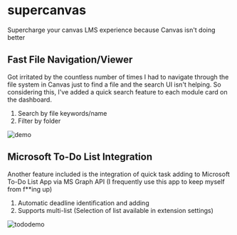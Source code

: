 # supercanvas
Supercharge your canvas LMS experience because Canvas isn't doing better


## Fast File Navigation/Viewer
Got irritated by the countless number of times I had to navigate through the file system in Canvas just to find a file and the search UI isn't helping. 
So considering this, I've added a quick search feature to each module card on the dashboard.
1. Search by file keywords/name
2. Filter by folder

![demo](https://user-images.githubusercontent.com/7589432/234937462-e46c1b8d-9502-4657-b339-7963394b9d01.gif)

## Microsoft To-Do List Integration
Another feature included is the integration of quick task adding to Microsoft To-Do List App via MS Graph API (I frequently use this app to keep myself from f**ing up)
1. Automatic deadline identification and adding
2. Supports multi-list (Selection of list available in extension settings)

![tododemo](https://user-images.githubusercontent.com/7589432/234939480-4cf475b7-8d42-415d-8e40-f222b97d0ff1.gif)

